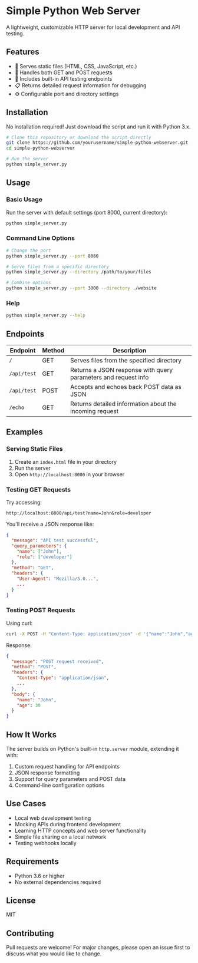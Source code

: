 # Simple Python Web Server

A lightweight, customizable HTTP server for local development and API testing.

## Features

- 📁 Serves static files (HTML, CSS, JavaScript, etc.)
- 🔌 Handles both GET and POST requests
- 🧪 Includes built-in API testing endpoints
- 📋 Returns detailed request information for debugging
- ⚙️ Configurable port and directory settings

## Installation

No installation required! Just download the script and run it with Python 3.x.

```bash
# Clone this repository or download the script directly
git clone https://github.com/yourusername/simple-python-webserver.git
cd simple-python-webserver

# Run the server
python simple_server.py
```

## Usage

### Basic Usage

Run the server with default settings (port 8000, current directory):

```bash
python simple_server.py
```

### Command Line Options

```bash
# Change the port
python simple_server.py --port 8080

# Serve files from a specific directory
python simple_server.py --directory /path/to/your/files

# Combine options
python simple_server.py --port 3000 --directory ./website
```

### Help

```bash
python simple_server.py --help
```

## Endpoints

| Endpoint | Method | Description |
|----------|--------|-------------|
| `/` | GET | Serves files from the specified directory |
| `/api/test` | GET | Returns a JSON response with query parameters and request info |
| `/api/test` | POST | Accepts and echoes back POST data as JSON |
| `/echo` | GET | Returns detailed information about the incoming request |

## Examples

### Serving Static Files

1. Create an `index.html` file in your directory
2. Run the server
3. Open `http://localhost:8000` in your browser

### Testing GET Requests

Try accessing:
```
http://localhost:8000/api/test?name=John&role=developer
```

You'll receive a JSON response like:
```json
{
  "message": "API test successful",
  "query_parameters": {
    "name": ["John"],
    "role": ["developer"]
  },
  "method": "GET",
  "headers": {
    "User-Agent": "Mozilla/5.0...",
    ...
  }
}
```

### Testing POST Requests

Using curl:
```bash
curl -X POST -H "Content-Type: application/json" -d '{"name":"John","age":30}' http://localhost:8000/api/test
```

Response:
```json
{
  "message": "POST request received",
  "method": "POST",
  "headers": {
    "Content-Type": "application/json",
    ...
  },
  "body": {
    "name": "John",
    "age": 30
  }
}
```

## How It Works

The server builds on Python's built-in `http.server` module, extending it with:

1. Custom request handling for API endpoints
2. JSON response formatting
3. Support for query parameters and POST data
4. Command-line configuration options

## Use Cases

- Local web development testing
- Mocking APIs during frontend development
- Learning HTTP concepts and web server functionality
- Simple file sharing on a local network
- Testing webhooks locally

## Requirements

- Python 3.6 or higher
- No external dependencies required

## License

MIT

## Contributing

Pull requests are welcome! For major changes, please open an issue first to discuss what you would like to change.
